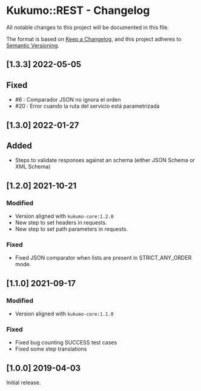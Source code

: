 # Kukumo::REST - Changelog


All notable changes to this project will be documented in this file.

The format is based on [Keep a Changelog][1],
and this project adheres to [Semantic Versioning][2].

## [1.3.3] 2022-05-05

## Fixed
- #6 : Comparador JSON no ignora el orden
- #20 : Error cuando la ruta del servicio está parametrizada



## [1.3.0] 2022-01-27

## Added
- Steps to validate responses against an schema (either JSON Schema or XML Schema)




## [1.2.0] 2021-10-21

### Modified
- Version aligned with `kukumo-core:1.2.0`
- New step to set headers in requests.
- New step to set path parameters in requests.
### Fixed
- Fixed JSON comparator when lists are present in STRICT_ANY_ORDER mode.

## [1.1.0] 2021-09-17

### Modified
- Version aligned with `kukumo-core:1.1.0`
### Fixed
- Fixed bug counting SUCCESS test cases
- Fixed some step translations

  
## [1.0.0] 2019-04-03

Initial release.  


[1]: <https://keepachangelog.com>
[2]: <https://semver.org>